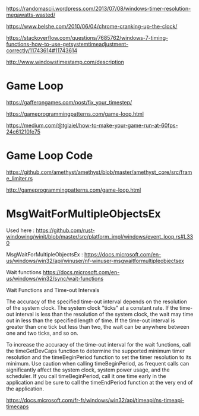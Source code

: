 

https://randomascii.wordpress.com/2013/07/08/windows-timer-resolution-megawatts-wasted/

https://www.belshe.com/2010/06/04/chrome-cranking-up-the-clock/

https://stackoverflow.com/questions/7685762/windows-7-timing-functions-how-to-use-getsystemtimeadjustment-correctly/11743614#11743614

http://www.windowstimestamp.com/description

# Game Loop

https://gafferongames.com/post/fix_your_timestep/

https://gameprogrammingpatterns.com/game-loop.html

https://medium.com/@tglaiel/how-to-make-your-game-run-at-60fps-24c61210fe75

# Game Loop Code

https://github.com/amethyst/amethyst/blob/master/amethyst_core/src/frame_limiter.rs

http://gameprogrammingpatterns.com/game-loop.html

# MsgWaitForMultipleObjectsEx

Used here : https://github.com/rust-windowing/winit/blob/master/src/platform_impl/windows/event_loop.rs#L330

MsgWaitForMultipleObjectsEx : https://docs.microsoft.com/en-us/windows/win32/api/winuser/nf-winuser-msgwaitformultipleobjectsex

Wait functions https://docs.microsoft.com/en-us/windows/win32/sync/wait-functions

Wait Functions and Time-out Intervals

The accuracy of the specified time-out interval depends on the resolution of the system clock. The system clock "ticks" at a constant rate. If the time-out interval is less than the resolution of the system clock, the wait may time out in less than the specified length of time. If the time-out interval is greater than one tick but less than two, the wait can be anywhere between one and two ticks, and so on.

To increase the accuracy of the time-out interval for the wait functions, call the timeGetDevCaps function to determine the supported minimum timer resolution and the timeBeginPeriod function to set the timer resolution to its minimum. Use caution when calling timeBeginPeriod, as frequent calls can significantly affect the system clock, system power usage, and the scheduler. If you call timeBeginPeriod, call it one time early in the application and be sure to call the timeEndPeriod function at the very end of the application.

https://docs.microsoft.com/fr-fr/windows/win32/api/timeapi/ns-timeapi-timecaps

 
